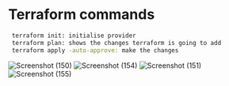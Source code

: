 
# Terraform commands



```bash
 terraform init: initialise provider
 terraform plan: shows the changes terraform is going to add
 terraform apply -auto-approve: make the changes
```

![Screenshot (150)](https://github.com/HIMA10SHREE/terraform_practice/assets/52618743/c28868ae-97b2-40f6-98d7-2fe4ded23d2c)
![Screenshot (154)](https://github.com/HIMA10SHREE/terraform_practice/assets/52618743/971b06fd-75e0-4625-a4b8-204b0ed34bd0)
![Screenshot (151)](https://github.com/HIMA10SHREE/terraform_practice/assets/52618743/d8142548-e82f-47ba-8eb2-bc3fcf7ab467)
![Screenshot (155)](https://github.com/HIMA10SHREE/terraform_practice/assets/52618743/475d69e4-d596-418f-83d2-737329adcc77)
